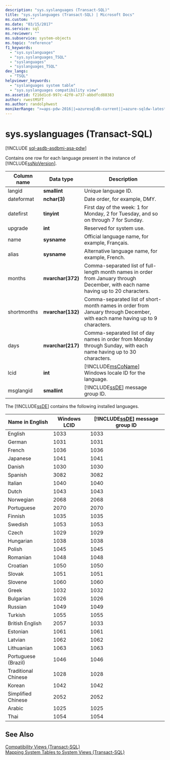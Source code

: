 ```yaml
---
description: "sys.syslanguages (Transact-SQL)"
title: "sys.syslanguages (Transact-SQL) | Microsoft Docs"
ms.custom: ""
ms.date: "03/15/2017"
ms.service: sql
ms.reviewer: ""
ms.subservice: system-objects
ms.topic: "reference"
f1_keywords: 
  - "sys.syslanguages"
  - "sys.syslanguages_TSQL"
  - "syslanguages"
  - "syslanguages_TSQL"
dev_langs: 
  - "TSQL"
helpviewer_keywords: 
  - "syslanguages system table"
  - "sys.syslanguages compatibility view"
ms.assetid: f216d1cd-997c-42f0-a737-abbdfcd88383
author: rwestMSFT
ms.author: randolphwest
monikerRange: ">=aps-pdw-2016||=azuresqldb-current||=azure-sqldw-latest||>=sql-server-2016||>=sql-server-linux-2017||=azuresqldb-mi-current"
---
```

# sys.syslanguages (Transact-SQL)
[!INCLUDE [sql-asdb-asdbmi-asa-pdw](../../includes/applies-to-version/sql-asdb-asdbmi-asa-pdw.md)]

  Contains one row for each language present in the instance of [!INCLUDE[ssNoVersion](../../includes/ssnoversion-md.md)].  
  
|Column name|Data type|Description|  
|-----------------|---------------|-----------------|  
|langid|**smallint**|Unique language ID.|  
|dateformat|**nchar(3)**|Date order, for example, DMY.|  
|datefirst|**tinyint**|First day of the week: 1 for Monday, 2 for Tuesday, and so on through 7 for Sunday.|  
|upgrade|**int**|Reserved for system use.|  
|name|**sysname**|Official language name, for example, Français.|  
|alias|**sysname**|Alternative language name, for example, French.|  
|months|**nvarchar(372)**|Comma-separated list of full-length month names in order from January through December, with each name having up to 20 characters.|  
|shortmonths|**nvarchar(132)**|Comma-separated list of short-month names in order from January through December, with each name having up to 9 characters.|  
|days|**nvarchar(217)**|Comma-separated list of day names in order from Monday through Sunday, with each name having up to 30 characters.|  
|lcid|**int**|[!INCLUDE[msCoName](../../includes/msconame-md.md)] Windows locale ID for the language.|  
|msglangid|**smallint**|[!INCLUDE[ssDE](../../includes/ssde-md.md)] message group ID.|  
  
 The [!INCLUDE[ssDE](../../includes/ssde-md.md)] contains the following installed languages.  
  
|Name in English|Windows LCID|[!INCLUDE[ssDE](../../includes/ssde-md.md)] message group ID|  
|---------------------|------------------|-----------------------------------------|  
|English|1033|1033|  
|German|1031|1031|  
|French|1036|1036|  
|Japanese|1041|1041|  
|Danish|1030|1030|  
|Spanish|3082|3082|  
|Italian|1040|1040|  
|Dutch|1043|1043|  
|Norwegian|2068|2068|  
|Portuguese|2070|2070|  
|Finnish|1035|1035|  
|Swedish|1053|1053|  
|Czech|1029|1029|  
|Hungarian|1038|1038|  
|Polish|1045|1045|  
|Romanian|1048|1048|  
|Croatian|1050|1050|  
|Slovak|1051|1051|  
|Slovene|1060|1060|  
|Greek|1032|1032|  
|Bulgarian|1026|1026|  
|Russian|1049|1049|  
|Turkish|1055|1055|  
|British English|2057|1033|  
|Estonian|1061|1061|  
|Latvian|1062|1062|  
|Lithuanian|1063|1063|  
|Portuguese (Brazil)|1046|1046|  
|Traditional Chinese|1028|1028|  
|Korean|1042|1042|  
|Simplified Chinese|2052|2052|  
|Arabic|1025|1025|  
|Thai|1054|1054|  
  
## See Also  
 [Compatibility Views &#40;Transact-SQL&#41;](~/relational-databases/system-compatibility-views/system-compatibility-views-transact-sql.md)   
 [Mapping System Tables to System Views &#40;Transact-SQL&#41;](../../relational-databases/system-tables/mapping-system-tables-to-system-views-transact-sql.md)  
  
  
